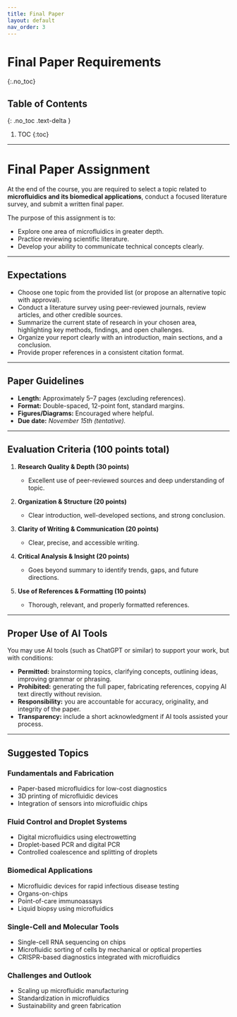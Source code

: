 ```yaml
---
title: Final Paper
layout: default
nav_order: 3
---
```


# Final Paper Requirements
{:.no_toc}

## Table of Contents
{: .no_toc .text-delta }

1. TOC
{:toc}

---

# Final Paper Assignment  

At the end of the course, you are required to select a topic related to **microfluidics and its biomedical applications**, conduct a focused literature survey, and submit a written final paper.  

The purpose of this assignment is to:  
- Explore one area of microfluidics in greater depth.  
- Practice reviewing scientific literature.  
- Develop your ability to communicate technical concepts clearly.  

---

## Expectations  

- Choose one topic from the provided list (or propose an alternative topic with approval).  
- Conduct a literature survey using peer-reviewed journals, review articles, and other credible sources.  
- Summarize the current state of research in your chosen area, highlighting key methods, findings, and open challenges.  
- Organize your report clearly with an introduction, main sections, and a conclusion.  
- Provide proper references in a consistent citation format.  

---

## Paper Guidelines  

- **Length:** Approximately 5–7 pages (excluding references).  
- **Format:** Double-spaced, 12-point font, standard margins.  
- **Figures/Diagrams:** Encouraged where helpful.  
- **Due date:** *November 15th (tentative).*  

---

## Evaluation Criteria (100 points total)  

1. **Research Quality & Depth (30 points)**  
   - Excellent use of peer-reviewed sources and deep understanding of topic.  

2. **Organization & Structure (20 points)**  
   - Clear introduction, well-developed sections, and strong conclusion.  

3. **Clarity of Writing & Communication (20 points)**  
   - Clear, precise, and accessible writing.  

4. **Critical Analysis & Insight (20 points)**  
   - Goes beyond summary to identify trends, gaps, and future directions.  

5. **Use of References & Formatting (10 points)**  
   - Thorough, relevant, and properly formatted references.  

---

## Proper Use of AI Tools  

You may use AI tools (such as ChatGPT or similar) to support your work, but with conditions:  
- **Permitted:** brainstorming topics, clarifying concepts, outlining ideas, improving grammar or phrasing.  
- **Prohibited:** generating the full paper, fabricating references, copying AI text directly without revision.  
- **Responsibility:** you are accountable for accuracy, originality, and integrity of the paper.  
- **Transparency:** include a short acknowledgment if AI tools assisted your process.  

---

## Suggested Topics  

### Fundamentals and Fabrication  
- Paper-based microfluidics for low-cost diagnostics  
- 3D printing of microfluidic devices  
- Integration of sensors into microfluidic chips  

### Fluid Control and Droplet Systems  
- Digital microfluidics using electrowetting  
- Droplet-based PCR and digital PCR  
- Controlled coalescence and splitting of droplets  

### Biomedical Applications  
- Microfluidic devices for rapid infectious disease testing  
- Organs-on-chips  
- Point-of-care immunoassays  
- Liquid biopsy using microfluidics  

### Single-Cell and Molecular Tools  
- Single-cell RNA sequencing on chips  
- Microfluidic sorting of cells by mechanical or optical properties  
- CRISPR-based diagnostics integrated with microfluidics  

### Challenges and Outlook  
- Scaling up microfluidic manufacturing  
- Standardization in microfluidics  
- Sustainability and green fabrication  
